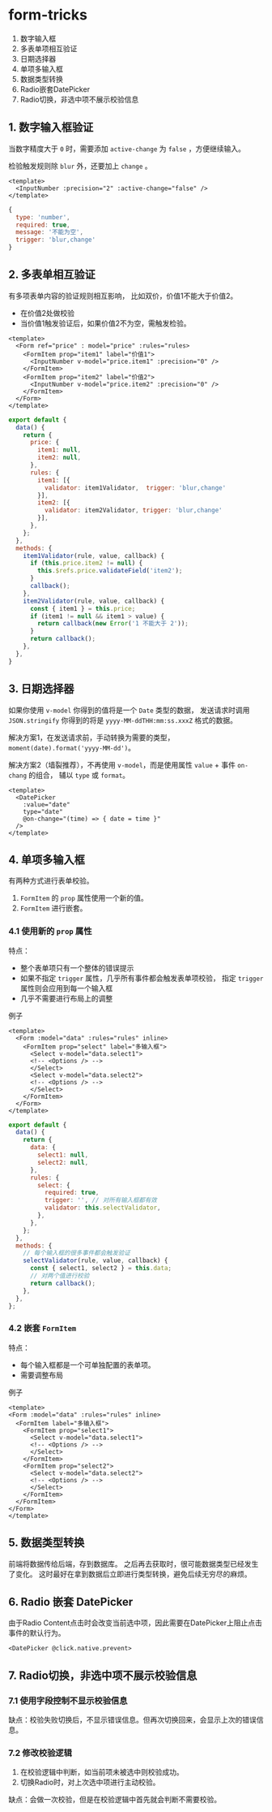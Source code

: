 # form-tricks

1. 数字输入框
1. 多表单项相互验证
1. 日期选择器
1. 单项多输入框
1. 数据类型转换
1. Radio嵌套DatePicker
1. Radio切换，非选中项不展示校验信息

## 1. 数字输入框验证

当数字精度大于 `0` 时，需要添加 `active-change` 为 `false` ，方便继续输入。

检验触发规则除 `blur` 外，还要加上 `change` 。

```vue
<template>
  <InputNumber :precision="2" :active-change="false" />
</template>
```

```js
{
  type: 'number',
  required: true,
  message: '不能为空',
  trigger: 'blur,change'
}
```

## 2. 多表单相互验证

有多项表单内容的验证规则相互影响，
比如双价，价值1不能大于价值2。

* 在价值2处做校验
* 当价值1触发验证后，如果价值2不为空，需触发检验。

```vue
<template>
  <Form ref="price" : model="price" :rules="rules>
    <FormItem prop="item1" label="价值1">
      <InputNumber v-model="price.item1" :precision="0" />
    </FormItem>
    <FormItem prop="item2" label="价值2">
      <InputNumber v-model="price.item2" :precision="0" />
    </FormItem>
  </Form>
</template>
```

```js
export default {
  data() {
    return {
      price: {
        item1: null,
        item2: null,
      },
      rules: {
        item1: [{
          validator: item1Validator,  trigger: 'blur,change'
        }],
        item2: [{
          validator: item2Validator, trigger: 'blur,change'
        }],
      },
    };
  },
  methods: {
    item1Validator(rule, value, callback) {
      if (this.price.item2 != null) {
        this.$refs.price.validateField('item2');
      }
      callback();
    },
    item2Validator(rule, value, callback) {
      const { item1 } = this.price;
      if (item1 != null && item1 > value) {
        return callback(new Error('1 不能大于 2'));
      }
      return callback();
    },
  },
}
```

## 3. 日期选择器

如果你使用 `v-model` 你得到的值将是一个 `Date` 类型的数据，
发送请求时调用 `JSON.stringify` 你得到的将是 `yyyy-MM-ddTHH:mm:ss.xxxZ` 格式的数据。

解决方案1，在发送请求前，手动转换为需要的类型，`moment(date).format('yyyy-MM-dd')`。

解决方案2（墙裂推荐），不再使用 `v-model`，而是使用属性 `value` + 事件 `on-chang` 的组合，
辅以 `type` 或 `format`。

```vue
<template>
  <DatePicker
    :value="date"
    type="date"
    @on-change="(time) => { date = time }"
  />
</template>
```

## 4. 单项多输入框

有两种方式进行表单校验。

1. `FormItem` 的 `prop` 属性使用一个新的值。
1. `FormItem` 进行嵌套。

### 4.1 使用新的 `prop` 属性

特点：

* 整个表单项只有一个整体的错误提示
* 如果不指定 `trigger` 属性，几乎所有事件都会触发表单项校验，
指定 `trigger` 属性则会应用到每一个输入框
* 几乎不需要进行布局上的调整

例子

```vue
<template>
  <Form :model="data" :rules="rules" inline>
    <FormItem prop="select" label="多输入框">
      <Select v-model="data.select1">
      <!-- <Options /> -->
      </Select>
      <Select v-model="data.select2">
      <!-- <Options /> -->
      </Select>
    </FormItem>
  </Form>
</template>
```

```js
export default {
  data() {
    return {
      data: {
        select1: null,
        select2: null,
      },
      rules: {
        select: {
          required: true,
          trigger: '', // 对所有输入框都有效
          validator: this.selectValidator,
        },
      },
    };
  },
  methods: {
    // 每个输入框的很多事件都会触发验证
    selectValidator(rule, value, callback) {
      const { select1, select2 } = this.data;
      // 对两个值进行校验
      return callback();
    },
  },
};
```

### 4.2 嵌套 `FormItem`

特点：

* 每个输入框都是一个可单独配置的表单项。
* 需要调整布局

例子

```vue
<template>
<Form :model="data" :rules="rules" inline>
  <FormItem label="多输入框">
    <FormItem prop="select1">
      <Select v-model="data.select1">
      <!-- <Options /> -->
      </Select>
    </FormItem>
    <FormItem prop="select2">
      <Select v-model="data.select2">
      <!-- <Options /> -->
      </Select>
    </FormItem>
  </FormItem>
</Form>
</template>
```

## 5. 数据类型转换

前端将数据传给后端，存到数据库。
之后再去获取时，很可能数据类型已经发生了变化。
这时最好在拿到数据后立即进行类型转换，避免后续无穷尽的麻烦。

## 6. Radio 嵌套 DatePicker

由于Radio Content点击时会改变当前选中项，因此需要在DatePicker上阻止点击事件的默认行为。

```vue
<DatePicker @click.native.prevent>
```

## 7. Radio切换，非选中项不展示校验信息

### 7.1 使用字段控制不显示校验信息

缺点：校验失败切换后，不显示错误信息。但再次切换回来，会显示上次的错误信息。

### 7.2 修改校验逻辑

1. 在校验逻辑中判断，如当前项未被选中则校验成功。
1. 切换Radio时，对上次选中项进行主动校验。

缺点：会做一次校验，但是在校验逻辑中首先就会判断不需要校验。
